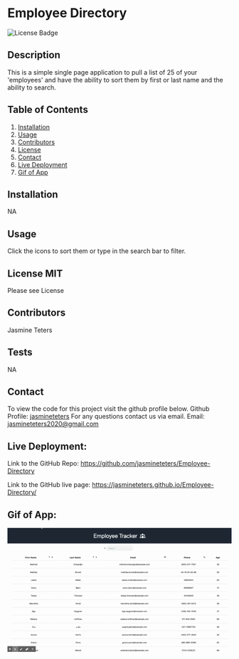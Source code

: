 # Employee Directory
![License Badge](https://img.shields.io/badge/license-MIT-orange.svg)
## Description 
This is a simple single page application to pull a list of 25 of your 'employees' and have the ability to sort them by first or last name and the ability to search.

## Table of Contents
1. [Installation](##Installation)
2. [Usage](##Usage)
3. [Contributors](##Contributors)
4. [License](##License)
5. [Contact](##Contact)
6. [Live Deployment](##Live-Deployment)
7. [Gif of App](##Gif-of-App)

## Installation
NA
## Usage 
Click the icons to sort them or type in the search bar to filter.
## License  MIT
Please see License
## Contributors
Jasmine Teters
## Tests
NA
## Contact
To view the code for this project visit the github profile below.
Github Profile: [jasmineteters](github.com/jasmineteters)
For any questions contact us via email.
Email: [jasmineteters2020@gmail.com](mailto:jasmineteters2020@gmail.com)

## Live Deployment:

Link to the GitHub Repo: https://github.com/jasmineteters/Employee-Directory

Link to the GitHub live page: https://jasmineteters.github.io/Employee-Directory/

## Gif of App:

![](/public/React.gif)